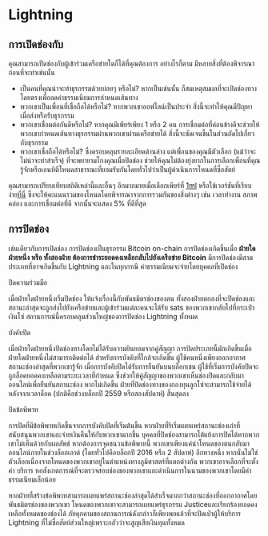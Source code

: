# Lightning

## การเปิดช่องกับ

คุณสามารถเปิดช่องกับผู้เข้าร่วมเครือข่ายใดก็ได้ที่คุณต้องการ อย่างไรก็ตาม มีหลายสิ่งที่ต้องพิจารณาก่อนที่จะทำเช่นนั้น

- เป็นคนที่คุณน่าจะทำธุรกรรมด้วยบ่อยๆ หรือไม่? หากเป็นเช่นนั้น ก็สมเหตุสมผลที่จะเปิดช่องทางโดยตรงเพื่อลดค่าธรรมเนียมการกำหนดเส้นทาง
- พวกเขาเป็นเพื่อนที่เชื่อถือได้หรือไม่? หากพวกเขาออฟไลน์เป็นประจำ สิ่งนี้จะทำให้คุณมีปัญหาเมื่อส่งหรือรับธุรกรรม
- พวกเขาเชื่อมต่อกันดีหรือไม่? หากคุณมีเพียร์เพียง 1 หรือ 2 คน การเชื่อมต่อที่ค่อนข้างดีจะช่วยให้พวกเขากำหนดเส้นทางธุรกรรมผ่านพวกเขาผ่านเครือข่ายได้ สิ่งนี้จะชัดเจนขึ้นในส่วนถัดไปเกี่ยวกับธุรกรรม
- พวกเขาเชื่อถือได้หรือไม่? ซึ่งครอบคลุมรายละเอียดด้านล่าง แต่เพื่อนของคุณมีตัวเลือก (แม้ว่าจะไม่น่าจะทำสำเร็จ) ที่จะพยายามโกงคุณเมื่อปิดช่อง ช่วยให้คุณไม่ต้องยุ่งยากในการเลือกเพื่อนที่คุณรู้จักหรือเอนทิตีโหนดสาธารณะที่ยอมรับกันโดยทั่วไปว่าเป็นผู้ดำเนินการโหนดที่ซื่อสัตย์

คุณสามารถเปรียบเทียบสถิติเหล่านี้และอื่นๆ อีกมากมายเมื่อเลือกเพียร์ที่ [1ml](https://1ml.com/) หรือใช้เวอร์ชันที่เรียบง่าย[ที่นี่](https://nodes.lightning.computer/availability/v1/btc.json) ซึ่งจะให้คะแนนรวมของโหนดโดยพิจารณาจากการรวมกันของสิ่งต่างๆ เช่น เวลาทำงาน สภาพคล่อง และการเชื่อมต่อที่ดี จากนั้นจะแสดง 5% ที่ดีที่สุด

## การปิดช่อง

เช่นเดียวกับการเปิดช่อง การปิดช่องเป็นธุรกรรม Bitcoin on-chain การปิดช่องเกิดขึ้นเมื่อ **ฝ่ายใดฝ่ายหนึ่ง หรือ ทั้งสองฝ่าย ต้องการชำระยอดคงเหลือกลับไปยังเครือข่าย Bitcoin** มีการปิดช่องมีสามประเภทที่อาจเกิดขึ้นกับ Lightning และในทุกกรณี ค่าธรรมเนียมจะจ่ายโดยบุคคลที่เปิดช่อง

ปิดความร่วมมือ

เมื่อฝ่ายใดฝ่ายหนึ่งเริ่มปิดช่อง ให้แจ้งเรื่องนี้กับพันธมิตรช่องของตน ทั้งสองฝ่ายตกลงที่จะปิดช่องและสถานะล่าสุดจะถูกส่งไปยังเครือข่ายและผู้เข้าร่วมแต่ละคนจะได้รับ sats ของพวกเขากลับไปที่กระเป๋าเงินโซ่ สถานการณ์นี้ครอบคลุมส่วนใหญ่ของการปิดช่อง Lightning ทั้งหมด

บังคับปิด

เมื่อฝ่ายใดฝ่ายหนึ่งปิดช่องทางโดยไม่ได้รับความยินยอมจากคู่สัญญา การปิดประเภทนี้มักเกิดขึ้นเมื่อฝ่ายใดฝ่ายหนึ่งไม่สามารถติดต่อได้ สำหรับการบังคับที่ใกล้จะเกิดขึ้น ผู้ใช้คนหนึ่งเพียงออกอากาศสถานะช่องล่าสุดที่พวกเขารู้จัก เมื่อการบังคับปิดได้รับการยืนยันบนบล็อกเชน ผู้ใช้ที่เริ่มการบังคับปิดจะถูกล็อคยอดคงเหลือตามระยะเวลาที่กำหนด ซึ่งช่วยให้คู่สัญญาของพวกเขาเห็นช่องปิดและกลับมาออนไลน์เพื่อยืนยันสถานะช่อง หากไม่เกิดขึ้น ฝ่ายที่ปิดช่องทางของกองทุนลูกโซ่จะสามารถใช้จ่ายได้หลังจากเวลาล็อค (ปกติคือช่วงบล็อกปี 2559 หรือสองสัปดาห์) สิ้นสุดลง

ปิดข้อพิพาท

การปิดที่มีข้อพิพาทเกิดขึ้นจากการบังคับปิดที่เริ่มต้นขึ้น หากฝ่ายที่ริเริ่มเผยแพร่สถานะช่องเก่าที่สนับสนุนพวกเขาและจ่ายเงินคืนให้กับพวกเขามากขึ้น บุคคลที่ปิดช่องสามารถโต้แย้งการปิดได้หากพวกเขาไม่เห็นด้วยกับผลลัพธ์ หากต้องการจุดชนวนข้อพิพาทนี้ พวกเขาเพียงแค่นำโหนดของตนกลับมาออนไลน์ภายในช่วงล็อกเอาต์ (โดยทั่วไปคือบล็อกปี 2016 หรือ 2 สัปดาห์) อีกทางหนึ่ง หากนั่นไม่ใช่ตัวเลือกเนื่องจากโหนดของพวกเขาอยู่ในตำแหน่งทางภูมิศาสตร์ที่แตกต่างกัน พวกเขาอาจเลือกที่จะตั้งค่า บริการ หอสังเกตการณ์ที่จะตรวจสอบช่องของพวกเขาและดำเนินการในนามของพวกเขาโดยมีค่าธรรมเนียมเล็กน้อย

หากฝ่ายที่สร้างข้อพิพาทสามารถเผยแพร่สถานะช่องล่าสุดได้สำเร็จมากกว่าสถานะช่องที่ออกอากาศโดยพันธมิตรช่องของพวกเขา โหนดของพวกเขาจะสามารถเผยแพร่ธุรกรรม Justiceและเรียกร้องยอดคงเหลือทั้งหมดของช่องได้ ภัยคุกคามของสถานการณ์ดังกล่าวก็เพียงพอแล้วที่จะปัดเป่าผู้ให้บริการ Lightning ที่ไม่ซื่อสัตย์ส่วนใหญ่เพราะกลัวว่าจะสูญเสียเงินทุนทั้งหมด
